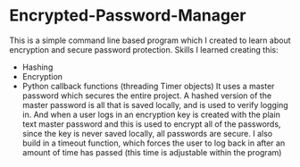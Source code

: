 # Encrypted-Password-Manager
This is a simple command line based program which I created to learn about encryption and secure password protection.
Skills I learned creating this: 
- Hashing
- Encryption
- Python callback functions (threading Timer objects)
It uses a master password which secures the entire project.
A hashed version of the master password is all that is saved locally, and is used to verify logging in. 
And when a user logs in an encryption key is created with the plain text master password and this is used to encrypt all of the passwords, since the key is never saved locally, all passwords are secure. I also build in a timeout function, which forces the user to log back in after an amount of time has passed (this time is adjustable within the program)

